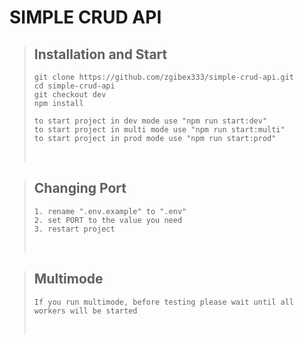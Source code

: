 # SIMPLE CRUD API

> ## Installation and Start
> ```
> git clone https://github.com/zgibex333/simple-crud-api.git
> cd simple-crud-api
> git checkout dev
> npm install
>
> to start project in dev mode use "npm run start:dev"
> to start project in multi mode use "npm run start:multi"
> to start project in prod mode use "npm run start:prod"
> ```
>&#8205; 

> ## Changing Port
> ```
> 1. rename ".env.example" to ".env" 
> 2. set PORT to the value you need
> 3. restart project
> ```
>&#8205; 

> ## Multimode
> ```
> If you run multimode, before testing please wait until all workers will be started
> ```
>&#8205; 
